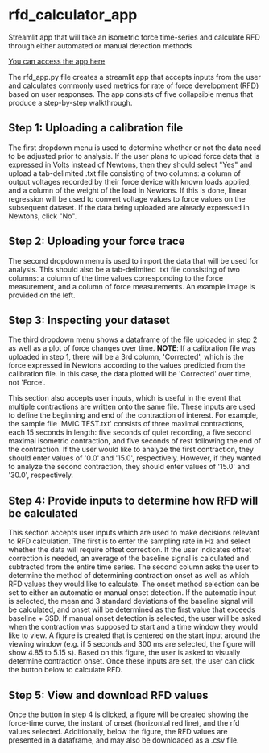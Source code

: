 # rfd_calculator_app
Streamlit app that will take an isometric force time-series and calculate RFD through either automated or manual detection methods

[You can access the app here](https://rfd-calculator.streamlit.app/)

The rfd_app.py file creates a streamlit app that accepts inputs from the user and calculates commonly used metrics for rate of force development (RFD) based on user responses. The app consists of five collapsible menus that produce a step-by-step walkthrough. 

## Step 1: Uploading a calibration file

The first dropdown menu is used to determine whether or not the data need to be adjusted prior to analysis. If the user plans to upload force data that is expressed in Volts instead of Newtons, then they should select "Yes" and upload a tab-delimited .txt file consisting of two columns: a column of output voltages recorded by their force device with known loads applied, and a column of the weight of the load in Newtons. If this is done, linear regression will be used to convert voltage values to force values on the subsequent dataset. If the data being uploaded are already expressed in Newtons, click "No".

## Step 2: Uploading your force trace

The second dropdown menu is used to import the data that will be used for analysis. This should also be a tab-delimited .txt file consisting of two columns: a column of the time values corresponding to the force measurement, and a column of force measurements. An example image is provided on the left. 

## Step 3: Inspecting your dataset

The third dropdown menu shows a dataframe of the file uploaded in step 2 as well as a plot of force changes over time. **NOTE**: If a calibration file was uploaded in step 1, there will be a 3rd column, 'Corrected', which is the force expressed in Newtons according to the values predicted from the calibration file. In this case, the data plotted will be 'Corrected' over time, not 'Force'. 

This section also accepts user inputs, which is useful in the event that multiple contractions are written onto the same file. These inputs are used to define the beginning and end of the contraction of interest. For example, the sample file 'MVIC TEST.txt' consists of three maximal contractions, each 15 seconds in length: five seconds of quiet recording, a five second maximal isometric contraction, and five seconds of rest following the end of the contraction. If the user would like to analyze the first contraction, they should enter values of '0.0' and '15.0', respectively. However, if they wanted to analyze the second contraction, they should enter values of '15.0' and '30.0', respectively. 

## Step 4: Provide inputs to determine how RFD will be calculated

This section accepts user inputs which are used to make decisions relevant to RFD calculation. The first is to enter the sampling rate in Hz and select whether the data will require offset correction. If the user indicates offset correction is needed, an average of the baseline signal is calculated and subtracted from the entire time series. The second column asks the user to determine the method of determining contraction onset as well as which RFD values they would like to calculate. The onset method selection can be set to either an automatic or manual onset detection. If the automatic input is selected, the mean and 3 standard deviations of the baseline signal will be calculated, and onset will be determined as the first value that exceeds baseline + 3SD. If manual onset detection is selected, the user will be asked when the contraction was supposed to start and a time window they would like to view. A figure is created that is centered on the start input around the viewing window (e.g. if 5 seconds and 300 ms are selected, the figure will show 4.85 to 5.15 s). Based on this figure, the user is asked to visually determine contraction onset. Once these inputs are set, the user can click the button below to calculate RFD. 

## Step 5: View and download RFD values

Once the button in step 4 is clicked, a figure will be created showing the force-time curve, the instant of onset (horizontal red line), and the rfd values selected. Additionally, below the figure, the RFD values are presented in a dataframe, and may also be downloaded as a .csv file. 
